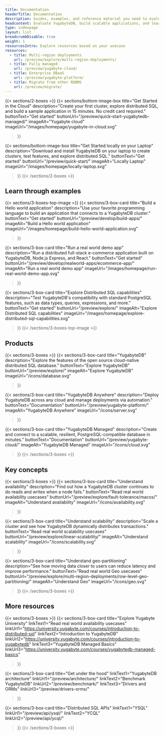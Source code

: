 ```yaml
---
title: Documentation
headerTitle: Documentation
description: Guides, examples, and reference material you need to evaluate YugabyteDB database, build scalable applications, and learn distributed SQL.
headcontent: Evaluate YugabyteDB, build scalable applications, and learn distributed SQL.
type: indexpage
layout: list
breadcrumbDisable: true
weight: 1
resourcesIntro: Explore resources based on your usecase
resources:
  - title: Multi-region deployments
    url: /preview/explore/multi-region-deployments/
  - title: Fully managed
    url: /preview/yugabyte-cloud/
  - title: Enterprise DBaaS
    url: /preview/yugabyte-platform/
  - title: Migrate from other RDBMS
    url: /preview/migrate/
---
```


{{< sections/2-boxes >}}
  {{< sections/bottom-image-box
    title="Get Started in the Cloud"
    description="Create your first cluster, explore distributed SQL, and build a sample application in 15 minutes. No credit card required."
    buttonText="Get started"
    buttonUrl="/preview/quick-start-yugabytedb-managed/"
    imageAlt="Yugabyte cloud" imageUrl="/images/homepage/yugabyte-in-cloud.svg"
  >}}

  {{< sections/bottom-image-box
    title="Get Started locally on your Laptop"
    description="Download and install YugabyteDB on your laptop to create clusters, test features, and explore distributed SQL."
    buttonText="Get started"
    buttonUrl="/preview/quick-start/"
    imageAlt="Locally Laptop" imageUrl="/images/homepage/locally-laptop.svg"
  >}}
{{< /sections/2-boxes >}}

## Learn through examples

{{< sections/3-boxes-top-image >}}
  {{< sections/3-box-card
    title="Build a Hello world application"
    description="Use your favorite programming language to build an application that connects to a YugabyteDB cluster."
    buttonText="Get started"
    buttonUrl="/preview/develop/build-apps/"
    imageAlt="Build a Hello world application"
    imageUrl="/images/homepage/build-hello-world-application.svg"
  >}}

  {{< sections/3-box-card
    title="Run a real world demo app"
    description="Run a distributed full-stack e-commerce application built on YugabyteDB, Node.js Express, and React."
    buttonText="Get started"
    buttonUrl="/preview/develop/realworld-apps/ecommerce-app/"
    imageAlt="Run a real world demo app"
    imageUrl="/images/homepage/run-real-world-demo-app.svg"
  >}}

  {{< sections/3-box-card
    title="Explore Distributed SQL capabilities"
    description="Test YugabyteDB's compatibility with standard PostgreSQL features, such as data types, queries, expressions, and more."
    buttonText="Get started"
    buttonUrl="/preview/explore/"
    imageAlt="Explore Distributed SQL capabilities"
    imageUrl="/images/homepage/explore-distributed-sql-capabilities.svg"
  >}}
{{< /sections/3-boxes-top-image >}}

## Products

{{< sections/3-boxes >}}
  {{< sections/3-box-card
    title="YugabyteDB"
    description="Explore the features of the open source cloud-native distributed SQL database."
    buttonText="Explore YugabyteDB"
    buttonUrl="/preview/explore/"
    imageAlt="Explore YugabyteDB"
    imageUrl="/icons/database.svg"
  >}}

  {{< sections/3-box-card
    title="YugabyteDB Anywhere"
    description="Deploy YugabyteDB across any cloud and manage deployments via automation."
    buttonText="Documentation"
    buttonUrl="/preview/yugabyte-platform/"
    imageAlt="YugabyteDB Anywhere"
    imageUrl="/icons/server.svg"
  >}}

  {{< sections/3-box-card
    title="YugabyteDB Managed"
    description="Create and connect to a scalable, resilient, PostgreSQL-compatible database in minutes."
    buttonText="Documentation"
    buttonUrl="/preview/yugabyte-cloud/"
    imageAlt="YugabyteDB Managed"
    imageUrl="/icons/cloud.svg"
  >}}
{{< /sections/3-boxes >}}

## Key concepts

{{< sections/3-boxes >}}
  {{< sections/3-box-card
    title="Understand availability"
    description="Find out how a YugabyteDB cluster continues to do reads and writes when a node fails."
    buttonText="Read real world availability usecases"
    buttonUrl="/preview/explore/fault-tolerance/macos/"
    imageAlt="Understand availability"
    imageUrl="/icons/availability.svg"
  >}}

  {{< sections/3-box-card
    title="Understand scalability"
    description="Scale a cluster and see how YugabyteDB dynamically distributes transactions."
    buttonText="Read real world scalability usecases"
    buttonUrl="/preview/explore/linear-scalability/"
    imageAlt="Understand scalability"
    imageUrl="/icons/scalability.svg"
  >}}

  {{< sections/3-box-card
    title="Understand geo-partitioning"
    description="See how moving data closer to users can reduce latency and improve performance."
    buttonText="Read real world Geo usecases"
    buttonUrl="/preview/explore/multi-region-deployments/row-level-geo-partitioning/"
    imageAlt="Understand Geo"
    imageUrl="/icons/geo.svg"
  >}}
{{< /sections/3-boxes >}}

## More resources

{{< sections/3-boxes >}}
  {{< sections/3-box-card
    title="Explore Yugabyte University"
    linkText1="Read real world availability usecases"
    linkUrl1="https://university.yugabyte.com/courses/introduction-to-distributed-sql"
    linkText2="Introduction to YugabyteDB"
    linkUrl2="https://university.yugabyte.com/courses/introduction-to-yugabytedb"
    linkText3="YugabyteDB Managed Basics"
    linkUrl3="https://university.yugabyte.com/courses/yugabytedb-managed-basics"
  >}}

  {{< sections/3-box-card
    title="Get under the hood"
    linkText1="YugabyteDB architecture"
    linkUrl1="/preview/architecture/"
    linkText2="Benchmark YugabyteDB"
    linkUrl2="/preview/benchmark/"
    linkText3="Drivers and ORMs"
    linkUrl3="/preview/drivers-orms/"
  >}}

  {{< sections/3-box-card
    title="Distributed SQL APIs"
    linkText1="YSQL"
    linkUrl1="/preview/api/ysql/"
    linkText2="YCQL"
    linkUrl2="/preview/api/ycql/"
  >}}
{{< /sections/3-boxes >}}
